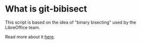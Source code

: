 
# What is git-bibisect

This script is based on the idea of "binary bisecting" used by the LibreOffice team.

Read more about it [here](http://sweetshark.livejournal.com/7683.html).

